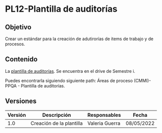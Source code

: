 # PL12-Plantilla de auditorías

## Objetivo

Crear un estándar para la creación de adutirorías de items de trabajo y de procesos. 

## Contenido

La [plantilla de auditorías](https://docs.google.com/spreadsheets/d/1nkAKXW5tlkTucwkFfNALwD27FZ_BTNJTcovWHxatBoI/edit?usp=sharing). Se encuentra en el drive de Semestre i. 

Puedes encontrarla siguiendo siguiente path: 
Áreas de proceso (CMMI)- PPQA - Plantilla de auditorías.


## Versiones

| Versión | Descripción                  | Responsables   | Fecha      |
| ------- | ---------------------------- | -------------- | ---------- |
| 1.0     | Creación de la plantilla     | Valeria Guerra | 08/05/2022  |
